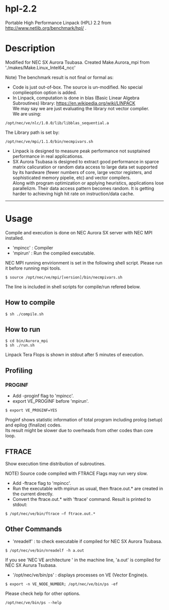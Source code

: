 # hpl-2.2
Portable High Performance Linpack (HPL) 2.2  from <http://www.netlib.org/benchmark/hpl/> .

# Description
Modified for NEC SX Aurora Tsubasa. Created Make.Aurora_mpi from './makes/Make.Linux_Intel64_ncc'

Note) The benchmark result is not final or formal as:  

* Code is just out-of-box. The source is un-modified. No special complieoption option is added.
* In Linpack, computation is done in blas (Basic Linear Algebra Subroutines) library:
 <https://en.wikipedia.org/wiki/LINPACK>   
We may say we are just evaluating the library not vector complier.  
We are using:
```
/opt/nec/ve/nlc/1.0.0/lib/libblas_sequential.a
```
The Library path is set by:
```
/opt/nec/ve/mpi/1.1.0/bin/necmpivars.sh
```
* Linpack is designed to measure peak performance not susptained performance in real applicationss.
* SX Aurora Tsubasa is designed to extract good performance in sparce matrix calicuration
or random data access to large data set supported
by its hardware (fewer numbers of core, large vector registers, and sophisticated memory pipelie, etc)
and vector compilers.  
Along with program optimization or applying heuristics, applications lose parallelizm. Their data access pattern becomes random. It is getting harder to achieving high hit rate on instruction/data cache. 

------
# Usage
Compile and execution is done on NEC Aurora SX server with NEC MPI installed.  
* 'mpincc' : Compiler
* 'mpirun' : Run the compiled executable.

NEC MPI running envirionment is set in the following shell script. Please run it before running mpi tools.  
```
$ source /opt/nec/ve/mpi/[version]/bin/necmpivars.sh
```

The line is included in shell scripts for compile/run refered below.

## How to compile
```
$ sh ./compile.sh
```

## How to run
```
$ cd bin/Aurora_mpi
$ sh ./run.sh
```

 Linpack Tera Flops is shown in stdout after 5 minutes of execution.
 
## Profiling
### PROGINF
* Add -proginf flag to 'mpincc'.  
* export VE_PROGINF before 'mpirun'.  

```
$ export VE_PROGINF=YES
```

Proginf shows statistic information of total program including prolog (setup) and epilog (finalize) codes.  
Its result might be slower due to overheads from other codes than core loop.

## FTRACE
Show execution time distribution of subroutines.  

NOTE) Source code compiled with FTRACE Flags may run very slow.  
  
* Add -ftrace flag to 'mpincc'.
* Run the executable with mpirun as usual, then ftrace.out.\* are created in the current directly.  
* Convert the ftrace.out.\* with 'ftrace' command. Result is printed to stdout:

```
$ /opt/nec/ve/bin/ftrace –f ftrace.out.*
```

## Other Commands

* 'nreadelf' : to check executable if compiled for NEC SX Aurora Tsubasa.  

```
$ /opt/nec/ve/bin/nreadelf -h a.out
```


If you see 'NEC VE architecture ' in the machine line, 'a.out' is compiled for NEC SX Aurura Tsubasa.

* '/opt/nec/ve/bin/ps' : displays processes on VE (Vector Engine)s.  

```
$ export -n VE_NODE_NUMBER; /opt/nec/ve/bin/ps -ef
```

Please  check help for other options.

```
/opt/nec/ve/bin/ps --help
```
